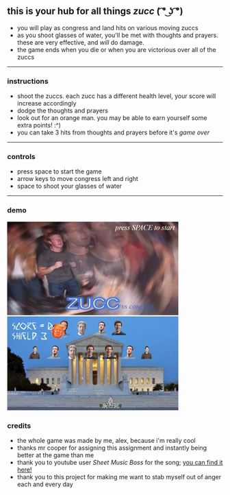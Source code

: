 
## this is your hub for all things **_zucc_** **( ͡° ͜ʖ ͡°)**
- you will play as congress and land hits on various moving zuccs
- as you shoot glasses of water, you'll be met with thoughts and prayers. these are very effective, and *will* do damage.
- the game ends when you die or when you are victorious over all of the zuccs

***

### instructions
- shoot the zuccs. each zucc has a different health level, your score will increase accordingly
- dodge the thoughts and prayers
- look out for an orange man. you may be able to earn yourself some extra points! :^)
- you can take 3 hits from thoughts and prayers before it's _game over_

***

### controls 
- press space to start the game
- arrow keys to move congress left and right
- space to shoot your glasses of water

*** 

### demo 
![alt text](https://raw.githubusercontent.com/alexyeet/zucc-shooter/master/start_screenshot2.png)
![alt text but 2](https://raw.githubusercontent.com/alexyeet/zucc-shooter/master/in_game_screenshot2.png) 


### credits 
- the whole game was made by me, alex, because i'm really cool
- thanks mr cooper for assigning this assignment and instantly being better at the game than me
- thank you to youtube user *Sheet Music Boss* for the song; [you can find it here!](https://www.youtube.com/watch?v=ADU5v9EZ2G8&t=16s)
- thank you to this project for making me want to stab myself out of anger each and every day
